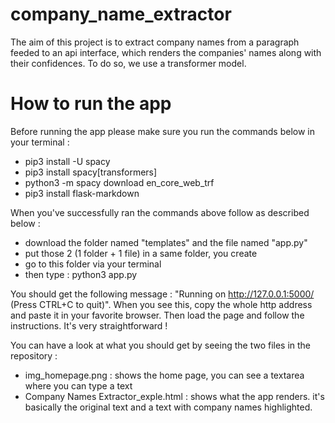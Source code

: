 # company_name_extractor
The aim of this project is to extract company names from a paragraph feeded to an api interface, which renders the companies' names along with their confidences. To do so, we use a transformer model.

# How to run the app

Before running the app please make sure you run the commands below in your terminal :
- pip3 install -U spacy
- pip3 install spacy[transformers]
- python3 -m spacy download en_core_web_trf
- pip3 install flask-markdown

When you've successfully ran the commands above follow as described below :
- download the folder named "templates" and the file named "app.py"
- put those 2 (1 folder + 1 file) in a same folder, you create
- go to this folder via your terminal
- then type : python3 app.py

You should get the following message : "Running on http://127.0.0.1:5000/ (Press CTRL+C to quit)". When you see this, copy the whole http address and paste it in your favorite browser. Then load the page and follow the instructions. It's very straightforward !

You can have a look at what you should get by seeing the two files in the repository :
- img_homepage.png : shows the home page, you can see a textarea where you can type a text
- Company Names Extractor_exple.html : shows what the app renders. it's basically the original text and a text with company names highlighted.
